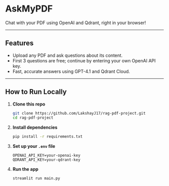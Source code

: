 # AskMyPDF

Chat with your PDF using OpenAI and Qdrant, right in your browser!

---

## Features

- Upload any PDF and ask questions about its content.
- First 3 questions are free; continue by entering your own OpenAI API key.
- Fast, accurate answers using GPT-4.1 and Qdrant Cloud.

---

## How to Run Locally

1. **Clone this repo**
    ```sh
    git clone https://github.com/LakshayJ17/rag-pdf-project.git
    cd rag-pdf-project
    ```

2. **Install dependencies**
    ```sh
    pip install -r requirements.txt
    ```

3. **Set up your `.env` file**
    ```
    OPENAI_API_KEY=your-openai-key
    QDRANT_API_KEY=your-qdrant-key
    ```

4. **Run the app**
    ```sh
    streamlit run main.py
    ```
